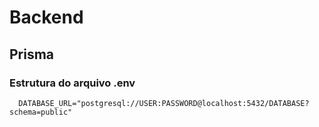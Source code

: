 # Backend

## Prisma
### Estrutura do arquivo .env
      DATABASE_URL="postgresql://USER:PASSWORD@localhost:5432/DATABASE?schema=public"


